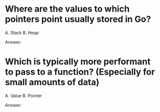 # Where are the values to which pointers point usually stored in Go?

A. Stack
B. Heap

Answer:

# Which is typically more performant to pass to a function? (Especially for small amounts of data)

A. Value
B. Pointer

Answer:

